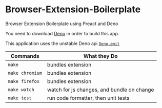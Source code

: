 # Browser-Extension-Boilerplate

Browser Extension Boilerplate using Preact and Deno

You need to download [Deno](https://deno.land/) in order to build this app.

This application uses the unstable Deno api
[`Deno.emit`](https://doc.deno.land/deno/unstable@v1.17.1/~/Deno.emit)

| Commands     | What they Do                               |
| ------------ | ------------------------------------------ |
| `make`       | bundles extension                          |
| `make chromium`       | bundles extension                          |
| `make firefox`       | bundles extension                          |
| `make watch` | watch for js changes, and bundle on change |
| `make test`  | run code formatter, then unit tests        |
